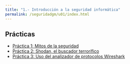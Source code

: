 ```yaml
---
title: "1.- Introducción a la seguridad informática"
permalink: /seguridadgm/u01/index.html
---
```


## Prácticas

* [Práctica 1: Mitos de la seguridad](mitos.html)
* [Práctica 2: Shodan, el buscador terrorífico](shodan.html)
* [Práctica 3: Uso del analizador de protocolos Wireshark](wireshark.html)
